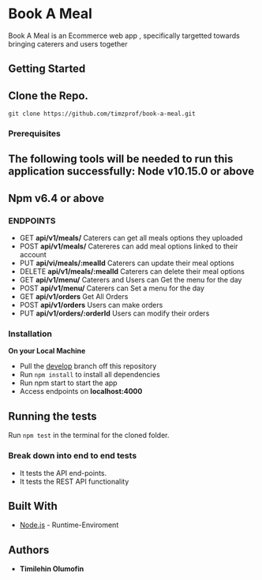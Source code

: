 # Book A Meal
Book A Meal is an Ecommerce web app , specifically targetted towards bringing caterers and users together
## Getting Started
Clone the Repo.
-------------
`git clone https://github.com/timzprof/book-a-meal.git`
### Prerequisites
The following tools will be needed to run this application successfully:
Node v10.15.0 or above
---
Npm v6.4 or above
---
### ENDPOINTS
- GET **api/v1/meals/** Caterers can get all meals options they uploaded
- POST **api/v1/meals/** Catereres can add meal options linked to their account
- PUT **api/vi/meals/:mealId** Caterers can update their meal options
- DELETE **api/v1/meals/:mealId** Caterers can delete their meal options
- GET **api/v1/menu/** Caterers and Users can Get the menu for the day 
- POST **api/v1/menu/** Caterers can Set a menu for the day 
- GET **api/v1/orders** Get All Orders
- POST **api/v1/orders** Users can make orders
- PUT **api/v1/orders/:orderId** Users can modify their orders
### Installation
**On your Local Machine**
- Pull the [develop](https://github.com/timzprof/book-a-meal) branch off this repository
- Run `npm install` to install all dependencies
- Run npm start to start the app
- Access endpoints on **localhost:4000**
## Running the tests
Run `npm test` in the terminal for the cloned folder.
### Break down into end to end tests
- It tests the API end-points.
- It tests the REST API functionality
## Built With
* [Node.js](http://www.nodejs.org/) - Runtime-Enviroment
## Authors
* **Timilehin Olumofin**
